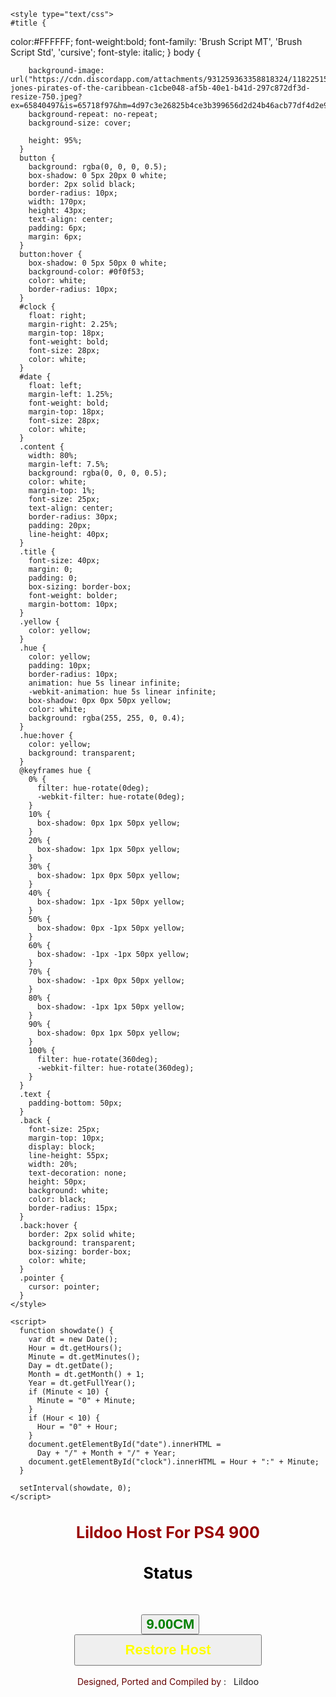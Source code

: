 <!DOCTYPE html PUBLIC "-//W3C//DTD HTML 4.01 Transitional//EN">
<html>
  <head>
    <meta charset="utf-8" />
    <title>
      Lildoo Host For PS4 505 &amp; 672 &amp; 702 &amp; 75X &amp; 900
    </title>

    <style type="text/css">
	#title {
color:#FFFFFF;
font-weight:bold;
font-family:  'Brush Script MT', 'Brush Script Std', 'cursive';
  font-style: italic;
}
      body {
        
        background-image: url("https://cdn.discordapp.com/attachments/931259363358818324/1182251585108201502/davy-jones-pirates-of-the-caribbean-c1cbe048-af5b-40e1-b41d-297c872df3d-resize-750.jpeg?ex=65840497&is=65718f97&hm=4d97c3e26825b4ce3b399656d2d24b46acb77df4d2e913104001a025a2e77c48&");
        background-repeat: no-repeat;
        background-size: cover;
       
        height: 95%;
      }
      button {
        background: rgba(0, 0, 0, 0.5);
        box-shadow: 0 5px 20px 0 white;
        border: 2px solid black;
        border-radius: 10px;
        width: 170px;
        height: 43px;
        text-align: center;
        padding: 6px;
        margin: 6px;
      }
      button:hover {
        box-shadow: 0 5px 50px 0 white;
        background-color: #0f0f53;
        color: white;
        border-radius: 10px;
      }
      #clock {
        float: right;
        margin-right: 2.25%;
        margin-top: 18px;
        font-weight: bold;
        font-size: 28px;
        color: white;
      }
      #date {
        float: left;
        margin-left: 1.25%;
        font-weight: bold;
        margin-top: 18px;
        font-size: 28px;
        color: white;
      }
      .content {
        width: 80%;
        margin-left: 7.5%;
        background: rgba(0, 0, 0, 0.5);
        color: white;
        margin-top: 1%;
        font-size: 25px;
        text-align: center;
        border-radius: 30px;
        padding: 20px;
        line-height: 40px;
      }
      .title {
        font-size: 40px;
        margin: 0;
        padding: 0;
        box-sizing: border-box;
        font-weight: bolder;
        margin-bottom: 10px;
      }
      .yellow {
        color: yellow;
      }
      .hue {
        color: yellow;
        padding: 10px;
        border-radius: 10px;
        animation: hue 5s linear infinite;
        -webkit-animation: hue 5s linear infinite;
        box-shadow: 0px 0px 50px yellow;
        color: white;
        background: rgba(255, 255, 0, 0.4);
      }
      .hue:hover {
        color: yellow;
        background: transparent;
      }
      @keyframes hue {
        0% {
          filter: hue-rotate(0deg);
          -webkit-filter: hue-rotate(0deg);
        }
        10% {
          box-shadow: 0px 1px 50px yellow;
        }
        20% {
          box-shadow: 1px 1px 50px yellow;
        }
        30% {
          box-shadow: 1px 0px 50px yellow;
        }
        40% {
          box-shadow: 1px -1px 50px yellow;
        }
        50% {
          box-shadow: 0px -1px 50px yellow;
        }
        60% {
          box-shadow: -1px -1px 50px yellow;
        }
        70% {
          box-shadow: -1px 0px 50px yellow;
        }
        80% {
          box-shadow: -1px 1px 50px yellow;
        }
        90% {
          box-shadow: 0px 1px 50px yellow;
        }
        100% {
          filter: hue-rotate(360deg);
          -webkit-filter: hue-rotate(360deg);
        }
      }
      .text {
        padding-bottom: 50px;
      }
      .back {
        font-size: 25px;
        margin-top: 10px;
        display: block;
        line-height: 55px;
        width: 20%;
        text-decoration: none;
        height: 50px;
        background: white;
        color: black;
        border-radius: 15px;
      }
      .back:hover {
        border: 2px solid white;
        background: transparent;
        box-sizing: border-box;
        color: white;
      }
      .pointer {
        cursor: pointer;
      }
    </style>

    <script>
      function showdate() {
        var dt = new Date();
        Hour = dt.getHours();
        Minute = dt.getMinutes();
        Day = dt.getDate();
        Month = dt.getMonth() + 1;
        Year = dt.getFullYear();
        if (Minute < 10) {
          Minute = "0" + Minute;
        }
        if (Hour < 10) {
          Hour = "0" + Hour;
        }
        document.getElementById("date").innerHTML =
          Day + "/" + Month + "/" + Year;
        document.getElementById("clock").innerHTML = Hour + ":" + Minute;
      }

      setInterval(showdate, 0);
    </script>
  </head>
  <body class="bg-darker">
    <div id="container">
      <span id="date"></span><span id="clock"></span>
      <h1 style="font-size: 25px; text-align: center; color: rgb(153, 0, 0)">
        Lildoo Host For PS4 900
      </h1>
      <h1 id="msgs2" style="font-size: 25px; text-align: center; color: black">
        Status
      </h1>
      <div style="text-align: center" id="MyItems">
        <br />
        <br />
        &nbsp;
        <!--<a href="900N/index.html"><button style='font-size:22px;text-align:center;color:yellow' class="pointer" onMouseOver="msgs2.innerHTML='Lildoo Host Manual Explot For 900'"; onmouseout="msgs2.innerHTML='Status'"  type="button"><B>9.00N</B></button></a>
<a href="900NA/index.html"><button style='font-size:22px;text-align:center;color:yellow' class="pointer" onMouseOver="msgs2.innerHTML='Karo Host Auto Explot For 900'"; onmouseout="msgs2.innerHTML='Status'"  type="button"><B>9.00NA</B></button></a>--><a
          href="900CM/index.html"
          ><button
            style="font-size: 22px; text-align: center; color: green"
            class="pointer"
            onmouseover="msgs2.innerHTML='Lildoo Host Manual Exploit Full Cache and Compressed version For 900 (hippie68 Method)'"
            onmouseout="msgs2.innerHTML='Status'"
            type="button"
          >
            <b>9.00CM</b>
          </button></a
        ><br />
        <a href="restore/index.html"
          ><button
            style="
              width: 300px;
              height: 50px;
              font-size: 22px;
              text-align: center;
              color: yellow;
            "
            class="pointer"
            onmouseover="msgs2.innerHTML='Restore Hosts to Users Guide by Karo For 505 & 672 & 702 & 755 & 900'"
            ;=""
            onmouseout="msgs2.innerHTML='Status'"
            type="button"
          >
            <b>Restore Host</b>
          </button></a
        >
        <div class="content">
          <div class="text">
            <br />
            <span class="yellow"
              ><span style="color: rgb(102, 0, 0)"
                >Designed, Ported and Compiled by</span
              >
              :</span
            >&nbsp;&nbsp; <span class="hue">Lildoo</span>
          </div>
        </div>
      </div>
    </div>
  </body>
</html>
